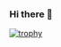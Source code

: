 ### Hi there 👋


[![trophy](https://github-profile-trophy.vercel.app/?username=jorgewesley&theme=kimbie_dark&no-frame=true&row=2&column=3)](https://github.com/ryo-ma/github-profile-trophy)
<!--
**jorgewesley/Jorgewesley** is a ✨ _special_ ✨ repository because its `README.md` (this file) appears on your GitHub profile.

Here are some ideas to get you started:

- 🔭 I’m currently working on ...
- 🌱 I’m currently learning ...
- 👯 I’m looking to collaborate on ..
- 🤔 I’m looking for help with ...
- 💬 Ask me about ...
- 📫 How to reach me: ...
- 😄 Pronouns: ...
- ⚡ Fun fact: ...
-->

